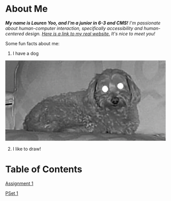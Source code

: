 # About Me

_**My name is Lauren Yoo, and I'm a junior in 6-3 and CMS!** I'm passionate about human-computer interaction, specifically accessibility and human-centered design. [Here is a link to my real website.](https://laurenyoo.dev)
It's nice to meet you!_

Some fun facts about me:

1. I have a dog

![My dog](/assets/intro/dog.png)

2. I like to draw!

# Table of Contents

[Assignment 1](assignments/assignment1.md)

[PSet 1](assignments/pset1.md)
